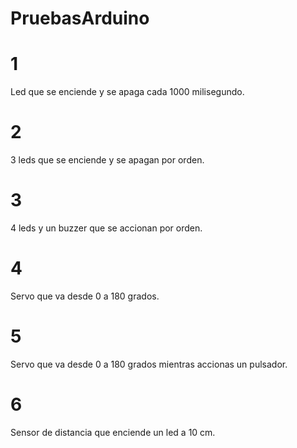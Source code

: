 # PruebasArduino

# 1
Led que se enciende y se apaga cada 1000 milisegundo.

# 2
3 leds que se enciende y se apagan por orden.

# 3
4 leds y un buzzer que se accionan por orden.

# 4
Servo que va desde 0 a 180 grados.

# 5
Servo que va desde 0 a 180 grados mientras accionas un pulsador.

# 6
Sensor de distancia que enciende un led a 10 cm.
